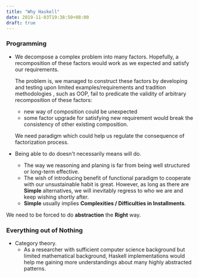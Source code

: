 ```yaml
---
title: "Why Haskell"
date: 2019-11-03T19:38:50+08:00
draft: true 
---
```


### Programming 
- We decompose a complex problem into many factors. Hopefully, a recomposition of these factors would work as we expected and satisfy our requirements. 

    The problem is, we managed to construct these factors by developing and testing upon limited examples/requirements and tradition methodologies , such as OOP, fail to predicate the validity of arbitrary recomposition of these factors:
    - new way of composition could be unexpected
    - some factor upgrade for satisfying new requirement would break the consistency of other existing composition.

    We need paradigm which could help us regulate the consequence of factorization process. 

- Being able to do doesn't necessarily means will do.
    -  The way we reasoning and planing is far from being well structured or long-term effective. 
    - The wish of introducing benefit of functional paradigm to cooperate with our unsustainable habit is great. However, as long as there are **Simple** alternatives, we will inevitably regress to who we are and keep wishing shortly after.
    - **Simple** usually implies **Complexities / Difficulties in Installments**.



 We need to be forced to do **abstraction** the **Right** way.

### Everything out of Nothing

- Category theory.
    - As a researcher with sufficient computer science background but limited mathematical background, Haskell implementations would help me gaining more understandings about many highly abstracted patterns.